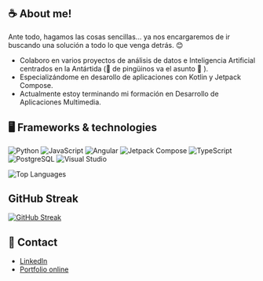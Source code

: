 

## ☕ About me! 

Ante todo, hagamos las cosas sencillas... ya nos encargaremos de ir buscando una solución a todo lo que venga detrás. 😊

- Colaboro en varios proyectos de análisis de datos e Inteligencia Artificial centrados en la Antártida (🐧 de pingüinos va el asunto 🐧 ).
- Especializándome en desarollo de aplicaciones con Kotlin y Jetpack Compose.
- Actualmente estoy terminando mi formación en Desarrollo de Aplicaciones Multimedia.

## 🖥️ Frameworks & technologies

![Python](https://img.icons8.com/fluency/48/000000/python.png)
![JavaScript](https://img.icons8.com/fluency/48/000000/javascript.png)
![Angular](https://img.icons8.com/fluency/48/000000/angularjs.png)
![Jetpack Compose](https://img.icons8.com/fluency/48/000000/android.png) <!-- Jetpack Compose -->
![TypeScript](https://img.icons8.com/fluency/48/000000/typescript.png)
![PostgreSQL](https://img.icons8.com/fluency/48/000000/database.png) <!-- Reemplazo -->
![Visual Studio](https://img.icons8.com/fluency/48/000000/visual-studio.png)

![Top Languages](https://github-readme-stats.vercel.app/api/top-langs/?username=fjzamora93&hide=jupyter%20notebook,html,css,ejs,xml,powershell,python,c,cython)

## GitHub Streak

[![GitHub Streak](https://streak-stats.demolab.com?user=fjzamora93)](https://git.io/streak-stats)


## 📧 Contact
- [LinkedIn](https://www.linkedin.com/in/fjzamora/)
- [Portfolio online](https://fjzamora93.github.io/Portfolio/)
